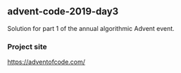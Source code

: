 ## advent-code-2019-day3
Solution for part 1 of the annual algorithmic Advent event.

### Project site
https://adventofcode.com/
